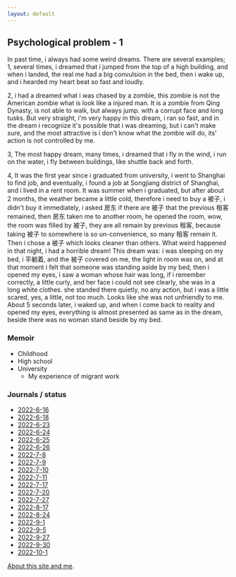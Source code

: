 ```yaml
---
layout: default
---
```


## Psychological problem - 1
In past time, i always had some weird dreams.
There are several examples;
1, 
several times, i dreamed that i jumped from the top of a high building, and when i landed,
the real me had a big convulsion in the bed, then i wake up, and i hearded my heart beat so fast and loudly.

2,
i had a dreamed what i was chased by a zombie, this zombie is not the American zombie what is
look like a injured man. It is a zombie from Qing Dynasty, is not able to walk, but always jump.
with a corrupt face and long tusks.
But very straight, i'm very happy in this dream, i ran so fast, and in the dream i recognize it's possible that
i was dreaming, but i can't make sure, and the most attractive is i don't know what the zombie will do,
its' action is not controlled by me.

3,
The most happy dream, many times, i dreamed that i fly in the wind, i run on the water, i fly between
buildings, like shuttle back and forth.

4,
It was the first year since i graduated from university, i went to Shanghai to find job,
and eventually, i found a job at Songjiang district of Shanghai, and i lived in a rent room.
It was summer when i graduated, but after about 2 months, the weather became a little cold,
therefore i need to buy a 被子, i didn't buy it immediately, i asked 房东 if there are 被子 that
the previous 租客 remained, then 房东 taken me to another room, he opened the room, wow,
the room was filled by 被子, they are all remain by previous 租客, because taking 被子 to somewhere is so
un-convenience, so many 租客 remain it.
Then i chose a 被子 which looks cleaner than others.
What weird happened in that night, i had a horrible dream!
This dream was: i was sleeping on my bed, i 平躺着, and the 被子 covered on me, the light in room
was on, and at that moment i felt that someone was standing aside by my bed, then i opened my eyes,
i saw a woman whose hair was long, if i remember correctly, a little curly, and her face i could not see clearly, she was in a long white clothes.
she standed there quietly, no any action, but i was a little scared, yes, a little, not too much.
Looks like she was not unfriendly to me.
About 5 seconds later, i waked up, and when i come back to reality and opened my eyes, everything
is almost presented as same as in the dream, beside there was no woman stand beside by my bed.


### Memoir
  - Childhood
  - High school
  - University
    - My experience of migrant work

### Journals / status
  - [2022-6-16](./journal-2022-6-16.html)
  - [2022-6-18](./journal-2022-6-18.html)
  - [2022-6-23](./journal-2022-6-23.html)
  - [2022-6-24](./journal-2022-6-24.html)
  - [2022-6-25](./journal-2022-6-25.html)
  - [2022-6-26](./journal-2022-6-26.html)
  - [2022-7-8](./journal-2022-7-8.html)
  - [2022-7-9](./journal-2022-7-9.html)
  - [2022-7-10](./journal-2022-7-10.html)
  - [2022-7-11](./journal-2022-7-11.html)
  - [2022-7-17](./journal-2022-7-17.html)
  - [2022-7-20](./journal-2022-7-20.html)
  - [2022-7-27](./journal-2022-7-27.html)
  - [2022-8-17](./journal-2022-8-17.html)
  - [2022-8-24](./journal-2022-8-24.html)
  - [2022-9-1](./journal-2022-9-1.html)
  - [2022-9-5](./journal-2022-9-5.html)
  - [2022-9-27](./journal-2022-9-27.html)
  - [2022-9-30](./journal-2022-9-30.html)
  - [2022-10-1](./journal-2022-10-1.html)


[About this site and me](./about-this-site.html).
